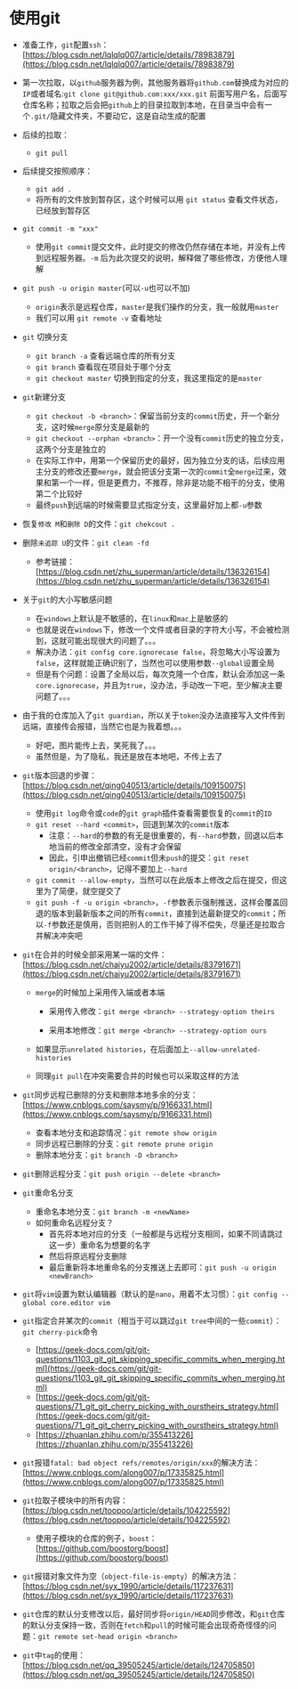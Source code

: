 # 使用git

- 准备工作，`git`配置`ssh`：[https://blog.csdn.net/lqlqlq007/article/details/78983879](https://blog.csdn.net/lqlqlq007/article/details/78983879)

- 第一次拉取，以`github`服务器为例，其他服务器将`github.com`替换成为对应的`IP`或者域名:`git clone git@github.com:xxx/xxx.git` 前面写用户名，后面写仓库名称；拉取之后会把`github`上的目录拉取到本地，在目录当中会有一个`.git/`隐藏文件夹，不要动它，这是自动生成的配置

- 后续的拉取：

  - `git pull`

- 后续提交按照顺序：
    - `git add .` 
    - 将所有的文件放到暂存区，这个时候可以用 `git status` 查看文件状态，已经放到暂存区
- `git commit -m "xxx"`

  - 使用`git commit`提交文件，此时提交的修改仍然存储在本地，并没有上传到远程服务器。`-m` 后为此次提交的说明，解释做了哪些修改，方便他人理解

- `git push -u origin master`(可以`-u`也可以不加)

  - `origin`表示是远程仓库，`master`是我们操作的分支，我一般就用`master`
  - 我们可以用 `git remote -v` 查看地址

- `git` 切换分支
  - `git branch -a` 查看远端仓库的所有分支
  - `git branch` 查看现在项目处于哪个分支
  - `git checkout master` 切换到指定的分支，我这里指定的是`master`

- `git`新建分支
    - `git checkout -b <branch>`：保留当前分支的`commit`历史，开一个新分支，这时候`merge`原分支是最新的
    - `git checkout --orphan <branch>`：开一个没有`commit`历史的独立分支，这两个分支是独立的
    - 在实际工作中，用第一个保留历史的最好，因为独立分支的话，后续应用主分支的修改还要`merge`，就会把该分支第一次的`commit`全`merge`过来，效果和第一个一样，但是更费力，不推荐，除非是功能不相干的分支，使用第二个比较好
    - 最终`push`到远端的时候需要显式指定分支，这里最好加上都`-u`参数

- 恢复`修改 M`和`删除 D`的文件：`git chekcout .`
- 删除`未追踪 U`的文件：`git clean -fd`
  - 参考链接：[https://blog.csdn.net/zhu_superman/article/details/136326154](https://blog.csdn.net/zhu_superman/article/details/136326154)

- 关于`git`的大小写敏感问题
  - 在`windows`上默认是不敏感的，在`linux`和`mac`上是敏感的
  - 也就是说在`windows`下，修改一个文件或者目录的字符大小写，不会被检测到，这就可能出现很大的问题了。。。
  - 解决办法：`git config core.ignorecase false`，将忽略大小写设置为`false`，这样就能正确识别了，当然也可以使用参数`--global`设置全局
  - 但是有个问题：设置了全局以后，每次克隆一个仓库，默认会添加这一条`core.ignorecase`，并且为`true`，没办法，手动改一下吧，至少解决主要问题了。。。

- 由于我的仓库加入了`git guardian`，所以关于`token`没办法直接写入文件传到远端，直接传会报错，当然它也是为我着想。。。
  - 好吧，图片能传上去，笑死我了。。。
  - 虽然但是，为了隐私，我还是放在本地吧，不传上去了

- `git`版本回退的步骤：[https://blog.csdn.net/qing040513/article/details/109150075](https://blog.csdn.net/qing040513/article/details/109150075)

  - 使用`git log`命令或`code`的`git graph`插件查看需要恢复的`commit`的`ID`
  - `git reset --hard <commit>`，回退到某次的`commit`版本
    - 注意：`--hard`的参数的有无是很重要的，有`--hard`参数，回退以后本地当前的修改全部清空，没有才会保留
    - 因此，引申出撤销已经`commit`但未`push`的提交：`git reset origin/<branch>`，记得不要加上`--hard`
  - `git commit --allow-empty`，当然可以在此版本上修改之后在提交，但这里为了简便，就空提交了
  - `git push -f -u origin <branch>`，`-f`参数表示强制推送，这样会覆盖回退的版本到最新版本之间的所有`commit`，直接到达最新提交的`commit`；所以`-f`参数还是慎用，否则把别人的工作干掉了得不偿失，尽量还是拉取合并解决冲突吧

- `git`在合并的时候全部采用某一端的文件：[https://blog.csdn.net/chaiyu2002/article/details/83791671](https://blog.csdn.net/chaiyu2002/article/details/83791671)

    - `merge`的时候加上采用传入端或者本端
        - 采用传入修改：`git merge <branch> --strategy-option theirs`
        
        - 采用本地修改：`git merge <branch> --strategy-option ours`
        
    - 如果显示`unrelated histories`，在后面加上`--allow-unrelated-histories`

    - 同理`git pull`在冲突需要合并的时候也可以采取这样的方法

- `git`同步远程已删除的分支和删除本地多余的分支：[https://www.cnblogs.com/saysmy/p/9166331.html](https://www.cnblogs.com/saysmy/p/9166331.html)
    - 查看本地分支和追踪情况：`git remote show origin`
    - 同步远程已删除的分支：`git remote prune origin`
    - 删除本地分支：`git branch -D <branch>`

- `git`删除远程分支：`git push origin --delete <branch>`

- `git`重命名分支

    - 重命名本地分支：`git branch -m <newName>`
    - 如何重命名远程分支？
        - 首先将本地对应的分支（一般都是与远程分支相同，如果不同请跳过这一步）重命名为想要的名字
        - 然后将原远程分支删除
        - 最后重新将本地重命名的分支推送上去即可：`git push -u origin <newBranch>`

- `git`将`vim`设置为默认编辑器（默认的是`nano`，用着不太习惯）：`git config --global core.editor vim`

- `git`指定合并某次的`commit`（相当于可以跳过`git tree`中间的一些`commit`）：`git cherry-pick`命令
    - [https://geek-docs.com/git/git-questions/1103_git_git_skipping_specific_commits_when_merging.html](https://geek-docs.com/git/git-questions/1103_git_git_skipping_specific_commits_when_merging.html)
    - [https://geek-docs.com/git/git-questions/71_git_git_cherry_picking_with_ourstheirs_strategy.html](https://geek-docs.com/git/git-questions/71_git_git_cherry_picking_with_ourstheirs_strategy.html)
    - [https://zhuanlan.zhihu.com/p/355413226](https://zhuanlan.zhihu.com/p/355413226)
- `git`报错`fatal: bad object refs/remotes/origin/xxx`的解决方法：[https://www.cnblogs.com/along007/p/17335825.html](https://www.cnblogs.com/along007/p/17335825.html)
- `git`拉取子模块中的所有内容：[https://blog.csdn.net/toopoo/article/details/104225592](https://blog.csdn.net/toopoo/article/details/104225592)
    - 使用子模块的仓库的例子，`boost`：[https://github.com/boostorg/boost](https://github.com/boostorg/boost)
- `git`报错对象文件为空（`object-file-is-empty`）的解决方法：[https://blog.csdn.net/syx_1990/article/details/117237631](https://blog.csdn.net/syx_1990/article/details/117237631)
- `git`仓库的默认分支修改以后，最好同步将`origin/HEAD`同步修改，和`git`仓库的默认分支保持一致，否则在`fetch`和`pull`的时候可能会出现奇奇怪怪的问题：`git remote set-head origin <branch>`
- `git`中`tag`的使用：[https://blog.csdn.net/qq_39505245/article/details/124705850](https://blog.csdn.net/qq_39505245/article/details/124705850)


